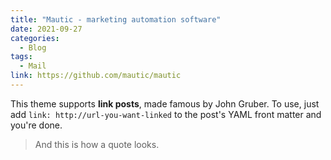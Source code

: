 ```yaml
---
title: "Mautic - marketing automation software"
date: 2021-09-27
categories:
  - Blog
tags:
  - Mail
link: https://github.com/mautic/mautic
---
```


This theme supports **link posts**, made famous by John Gruber. To use, just add `link: http://url-you-want-linked` to the post's YAML front matter and you're done.

> And this is how a quote looks.
